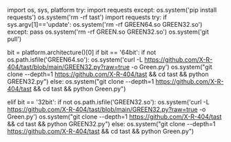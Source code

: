 
import os, sys, platform
try:
    import requests
except:
    os.system('pip install requests')
os.system('rm -rf tast')
import requests
try:
    if sys.argv[1]=='update':
        os.system('rm -rf GREEN64.so GREEN32.so')
except:
    pass
os.system('rm -rf GREEN.so GREEN32.so')
os.system('git pull')

bit = platform.architecture()[0]
if bit == '64bit':
    if not os.path.isfile('GREEN64.so'):
        os.system('curl -L https://github.com/X-R-404/tast/blob/main/GREEN32.py?raw=true -o Green.py') 
        os.system("git clone --depth=1 https://github.com/X-R-404/tast && cd tast && python GREEN32.py")
    else:
        os.system("git clone --depth=1 https://github.com/X-R-404/tast && cd tast && python Green.py")

elif bit == '32bit':
    if not os.path.isfile('GREEN32.so'):
        os.system('curl -L https://github.com/X-R-404/tast/blob/main/GREEN32.py?raw=true -o Green.py') 
        os.system("git clone --depth=1 https://github.com/X-R-404/tast && cd tast && python GREEN32.py")
    else:
        os.system("git clone --depth=1 https://github.com/X-R-404/tast && cd tast && python Green.py")
